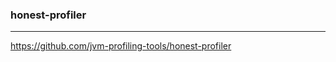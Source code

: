 ### honest-profiler
---
https://github.com/jvm-profiling-tools/honest-profiler

```
```

```
```

```
```



